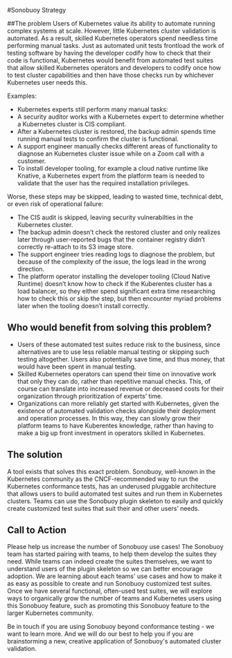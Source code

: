 #Sonobuoy Strategy

##The problem
Users of Kubernetes value its ability to automate running complex systems at scale. However, little Kubernetes cluster validation is automated. As a result, skilled Kubernetes operators spend needless time performing manual tasks. Just as automated unit tests frontload the work of testing software by having the developer codify how to check that their code is functional, Kubernetes would benefit from automated test suites that allow skilled Kubernetes operators and developers to codify once how to test cluster capabilities and then have those checks run by whichever Kubernetes user needs this.

Examples:
 - Kubernetes experts still perform many manual tasks:
 - A security auditor works with a Kubernetes expert to determine whether a Kubernetes cluster is CIS compliant.
 - After a Kubernetes cluster is restored, the backup admin spends time running manual tests to confirm the cluster is functional.
 - A support engineer manually checks different areas of functionality to diagnose an Kubernetes cluster issue while on a Zoom call with a customer.
 - To install developer tooling, for example a cloud native runtime like Knative, a Kubernetes expert from the platform team is needed to validate that the user has the required installation privileges.

Worse, these steps may be skipped, leading to wasted time, technical debt, or even risk of operational failure:

 - The CIS audit is skipped, leaving security vulnerabilties in the Kubernetes cluster.
 - The backup admin doesn’t check the restored cluster and only realizes later through user-reported bugs that the container registry didn’t correctly re-attach to its S3 image store.
 - The support engineer tries reading logs to diagnose the problem, but because of the complexity of the issue, the logs lead in the wrong direction.
 - The platform operator installing the developer tooling (Cloud Native Runtime) doesn’t know how to check if the Kuberentes cluster has a load balancer, so they either spend significant extra time researching how to check this or skip the step, but then encounter myriad problems later when the tooling doesn’t install correctly.

## Who would benefit from solving this problem?
 - Users of these automated test suites reduce risk to the business, since alternatives are to use less reliable manual testing or skipping such testing altogether. Users also potentially save time, and thus money, that would have been spent in manual testing.
 - Skilled Kubernetes operators can spend their time on innovative work that only they can do, rather than repetitive manual checks. This, of course can translate into increased revenue or decreased costs for their organization through prioritization of experts’ time.
 - Organizations can more reliably get started with Kubernetes, given the existence of automated validation checks alongside their deployment and operation processes.  In this way, they can slowly grow their platform teams to have Kuberentes knowledge, rather than having to make a big up front investment in operators skilled in Kubernetes.

## The solution
A tool exists that solves this exact problem. Sonobuoy, well-known in the Kubernetes community as the CNCF-recommended way to run the Kubernetes conformance tests, has an underused pluggable architecture that allows users to build automated test suites and run them in Kubernetes clusters. Teams can use the Sonobuoy plugin skeleton to easily and quickly create customized test suites that suit their and other users’ needs.

## Call to Action

Please help us increase the number of Sonobuoy use cases!
The Sonobuoy team has started pairing with teams, to help them develop the suites they need.
While teams can indeed create the suites themselves, we want to understand users of the plugin skeleton so we can better encourage adoption.
We are learning about each teams' use cases and how to make it as easy as possible to create and run Sonobuoy customized test suites.
Once we have several functional, often-used test suites, we will explore ways to organically grow the number of teams and Kubernetes users using this Sonobuoy feature, such as promoting this Sonobuoy feature to the larger Kubernetes community. 

Be in touch if you are using Sonobuoy beyond conformance testing - we want to learn more. And we will do our best to help you if you are brainstorming a new, creative application of Sonobuoy's automated cluster validation.